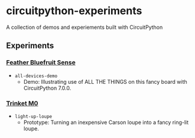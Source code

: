 # circuitpython-experiments
A collection of demos and experiements built with CircuitPython

## Experiments

### [Feather Bluefruit Sense](https://www.adafruit.com/product/4516)

* `all-devices-demo`
  * Demo: Illustrating use of ALL THE THINGS on this fancy board with CircuitPython 7.0.0.

### [Trinket M0](https://www.adafruit.com/product/3500)

* `light-up-loupe`
  * Prototype: Turning an inexpensive Carson loupe into a fancy ring-lit loupe.
